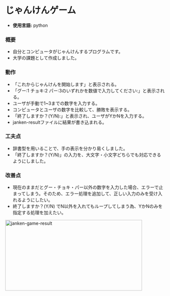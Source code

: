 # じゃんけんゲーム
- **使用言語:** python
### 概要
- 自分とコンピュータがじゃんけんするプログラムです。
- 大学の課題として作成しました。

### 動作
- 「これからじゃんけんを開始します」と表示される。
- 「グー:1 チョキ:2 パー:3のいずれかを数値で入力してください:」と表示される。
- ユーザが手動で1~3までの数字を入力する。
- コンピュータとユーザの数字を比較して、勝敗を表示する。
- 「終了しますか？(Y/N):」と表示され、ユーザがYかNを入力する。
- janken-resultファイルに結果が書き込まれる。

### 工夫点
- 辞書型を用いることで、手の表示を分かり易くしました。
- 「終了しますか？(Y/N)」の入力を、大文字・小文字どちらでも対応できるようにしました。

### 改善点
- 現在のままだとグー・チョキ・パー以外の数字を入力した場合、エラーで止まってしまう。そのため、エラー処理を追加して、正しい入力のみを受け入れるようにしたい。
- 終了しますか？(Y/N) でN以外を入れてもループしてしまう為、YかNのみを指定する処理を加えたい。
<img width="432" height="224" alt="janken-game-result" src="https://github.com/user-attachments/assets/7a267f57-a76f-4dd1-9fb3-1e2c0d3b03ce" />
